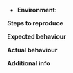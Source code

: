 <!-- Issue title: [brief description of bug] -->

- **Environment**: <!-- The environment in which you encountered the bug, e.g. live server at `V6.0.0`, `master` branch at commit 1234567. -->

**Steps to reproduce**



**Expected behaviour**



**Actual behaviour**



**Additional info**
<!-- You can enter any additional relevant info here. -->
<!-- If you know what caused the bug and/or how to resolve the bug, you can include them in this section. -->
